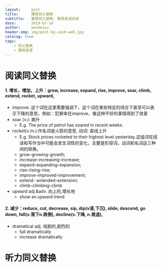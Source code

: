 ```yaml
---
layout:     post
title:      雅思同义替换
subtitle:   雅思同义替换, 雅思英语阅读
date:       2019-07-10
author:     wenmeiyu
header-img: img/post-bg-ios9-web.jpg
catalog: true
tags:
    - 同义替换
	- 雅思英语
---
```

# 阅读同义替换

#### 1. 增长，增加，上升：grow, increase, expand, rise, improve, soar, climb, extend, rocket, upward,

- improve: 这个词在这里需要强调下，这个词在某些特定的场合下甚至可以表示下降的意思，例如：犯罪率在improve，像这种不好的事情得到了改善
- soar (v.): 飙升
	- E.g. The price of petrol has soared in recent weeks.
- rocket(v./n.):作名词是火箭的意思, 动词: 直线上升
	- E.g. Stock prices rocketed to their highest level yesterday.这组词在阅读和写作当中可能会发生词性的变化，主要是形容词，动词和名词这三种间的转换。
	- grow-growing-growth; 
	- increase-increasing-increase; 
	- expand-expanding-expansion; 
	- rise-rising-rise; 
	- improve-improved-improvement;  
	- extend- extended-extension; 
	- climb-climbing-climb
- upward  adj.&adv. 向上的,增长地
	- show an upward trend

#### 2. 减少：reduce, cut, decrease, sip, dip(v浸,下沉), slide, descend, go down, fall(v.落下n.跌倒), decline(v.下降, n.衰退),

- dramatical  adj. 戏剧的,剧烈的
	- fall dramatically
	- increase dramatically 

# 听力同义替换






